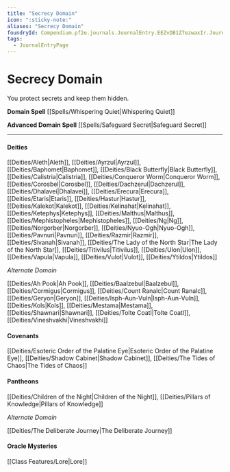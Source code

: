 ```yaml
---
title: "Secrecy Domain"
icon: ":sticky-note:"
aliases: "Secrecy Domain"
foundryId: Compendium.pf2e.journals.JournalEntry.EEZvDB1Z7ezwaxIr.JournalEntryPage.S1gyomjojgtCdxc3
tags:
  - JournalEntryPage
---
```


# Secrecy Domain
You protect secrets and keep them hidden.

**Domain Spell** [[Spells/Whispering Quiet|Whispering Quiet]]

**Advanced Domain Spell** [[Spells/Safeguard Secret|Safeguard Secret]]

* * *

#### **Deities**

[[Deities/Aleth|Aleth]], [[Deities/Ayrzul|Ayrzul]], [[Deities/Baphomet|Baphomet]], [[Deities/Black Butterfly|Black Butterfly]], [[Deities/Calistria|Calistria]], [[Deities/Conqueror Worm|Conqueror Worm]], [[Deities/Corosbel|Corosbel]], [[Deities/Dachzerul|Dachzerul]], [[Deities/Dhalavei|Dhalavei]], [[Deities/Erecura|Erecura]], [[Deities/Etaris|Etaris]], [[Deities/Hastur|Hastur]], [[Deities/Kalekot|Kalekot]], [[Deities/Kelinahat|Kelinahat]], [[Deities/Ketephys|Ketephys]], [[Deities/Malthus|Malthus]], [[Deities/Mephistopheles|Mephistopheles]], [[Deities/Ng|Ng]], [[Deities/Norgorber|Norgorber]], [[Deities/Nyuo-Ogh|Nyuo-Ogh]], [[Deities/Pavnuri|Pavnuri]], [[Deities/Razmir|Razmir]], [[Deities/Sivanah|Sivanah]], [[Deities/The Lady of the North Star|The Lady of the North Star]], [[Deities/Titivilus|Titivilus]], [[Deities/Ulon|Ulon]], [[Deities/Vapula|Vapula]], [[Deities/Vulot|Vulot]], [[Deities/Ytildos|Ytildos]]

_Alternate Domain_

[[Deities/Ah Pook|Ah Pook]], [[Deities/Baalzebul|Baalzebul]], [[Deities/Cormigus|Cormigus]], [[Deities/Count Ranalc|Count Ranalc]], [[Deities/Geryon|Geryon]], [[Deities/Isph-Aun-Vuln|Isph-Aun-Vuln]], [[Deities/Kols|Kols]], [[Deities/Mestama|Mestama]], [[Deities/Shawnari|Shawnari]], [[Deities/Tolte Coatl|Tolte Coatl]], [[Deities/Vineshvakhi|Vineshvakhi]]

#### **Covenants**

[[Deities/Esoteric Order of the Palatine Eye|Esoteric Order of the Palatine Eye]], [[Deities/Shadow Cabinet|Shadow Cabinet]], [[Deities/The Tides of Chaos|The Tides of Chaos]]

#### **Pantheons**

[[Deities/Children of the Night|Children of the Night]], [[Deities/Pillars of Knowledge|Pillars of Knowledge]]

_Alternate Domain_

[[Deities/The Deliberate Journey|The Deliberate Journey]]

#### **Oracle Mysteries**

[[Class Features/Lore|Lore]]